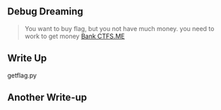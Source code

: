 ## Debug Dreaming

> You want to buy flag, but you not have much money. you need to work to get money [Bank CTFS.ME](https://ctfs.me/web/web30/)

## Write Up

getflag.py

## Another Write-up